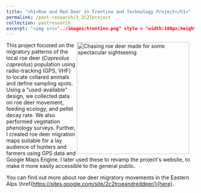 ```yaml
---
title: "<h1>Roe and Red Deer in Trentino and Technology Project</h1>"
permalink: /past-research/3_2C2Tproject
collection: pastresearch
excerpt: "<img src="../images/trentino.png" style = "width:100px;height:100px;margin-right:4px;float:right"> Herbivores often move large distance to follow plants blooming waves. In a team of international researchers, we studied the migrations of roe deers in the Eastern Alps."
---
```


<img src="../images/trentino.png" alt="Chasing roe deer made for some spectacular sightseeing" style = "width:300px;height:300px;margin-right:15px;float:right">

This project focused on the migratory patterns of the local roe deer (_Capreolus capreolus_) population using radio-tracking (GPS, VHF) to locate collared animals and define sampling spots. Using a "used-available" design, we collected data on roe deer movement, feeding ecology, and pellet decay rate. We also performed vegetation phenology surveys. Further, I created roe deer migration maps suitable for a lay audience of hunters and farmers using GPS data and Google Maps Engine. I later used these to revamp the project's website, to make it more easily accessible to the general public.

You can find out more about roe deer migratory movements in the Eastern Alps \href{https://sites.google.com/site/2c2troeandreddeer/}{here}.
